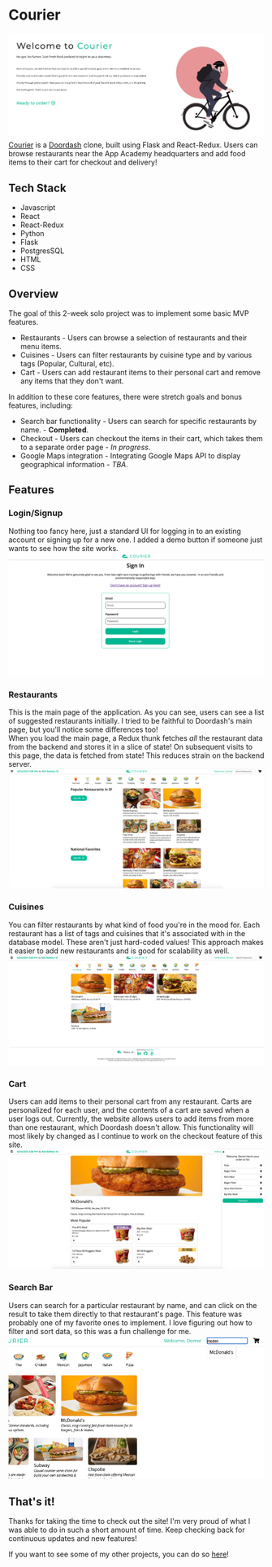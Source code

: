 # Courier
![](https://github.com/minkikim98/courier/blob/master/assets/images/courier-welcome.png)
[Courier](https://aa-courier.herokuapp.com/about) is a [Doordash](https://www.doordash.com/) clone, built using Flask and React-Redux. Users can browse restaurants near the App Academy headquarters and add food items to their cart for checkout and delivery! 

## Tech Stack
   - Javascript
   - React
   - React-Redux
   - Python
   - Flask
   - PostgresSQL
   - HTML
   - CSS

## Overview
The goal of this 2-week solo project was to implement some basic MVP features.
* Restaurants - Users can browse a selection of restaurants and their menu items.
* Cuisines - Users can filter restaurants by cuisine type and by various tags (Popular, Cultural, etc).
* Cart - Users can add restaurant items to their personal cart and remove any items that they don't want.

In addition to these core features, there were stretch goals and bonus features, including:
* Search bar functionality - Users can search for specific restaurants by name. - **Completed**.
* Checkout - Users can checkout the items in their cart, which takes them to a separate order page - *In progress*.
* Google Maps integration - Integrating Google Maps API to display geographical information - *TBA*.


## Features

### Login/Signup
Nothing too fancy here, just a standard UI for logging in to an existing account or signing up for a new one.
I added a demo button if someone just wants to see how the site works.
![](https://github.com/minkikim98/courier/blob/master/assets/images/login.png)

### Restaurants
This is the main page of the application. As you can see, users can see a list of suggested restaurants initially. I tried to be faithful to Doordash's main page, but you'll notice some differences too!  
When you load the main page, a Redux thunk fetches *all* the restaurant data from the backend and stores it in a slice of state! On subsequent visits to this page, the data is fetched from state! This reduces strain on the backend server.
![](https://github.com/minkikim98/courier/blob/master/assets/images/main.png)

### Cuisines
You can filter restaurants by what kind of food you're in the mood for. Each restaurant has a list of tags and cuisines that it's associated with in the database model. These aren't just hard-coded values! This approach makes it easier to add new restaurants and is good for scalability as well.
![](https://github.com/minkikim98/courier/blob/master/assets/images/cuisines.png)

### Cart
Users can add items to their personal cart from any restaurant. Carts are personalized for each user, and the contents of a cart are saved when a user logs out. Currently, the website allows users to add items from more than one restaurant, which Doordash doesn't allow. This functionality will most likely by changed as I continue to work on the checkout feature of this site.
![](https://github.com/minkikim98/courier/blob/master/assets/images/cart.png)

### Search Bar
Users can search for a particular restaurant by name, and can click on the result to take them directly to that restaurant's page. This feature was probably one of my favorite ones to implement. I love figuring out how to filter and sort data, so this was a fun challenge for me.
![](https://github.com/minkikim98/courier/blob/master/assets/images/search.png)

## That's it!
Thanks for taking the time to check out the site! I'm very proud of what I was able to do in such a short amount of time. Keep checking back for continuous updates and new features!  
  
If you want to see some of my other projects, you can do so 
[here](https://sites.google.com/view/minki-kim/home)!
